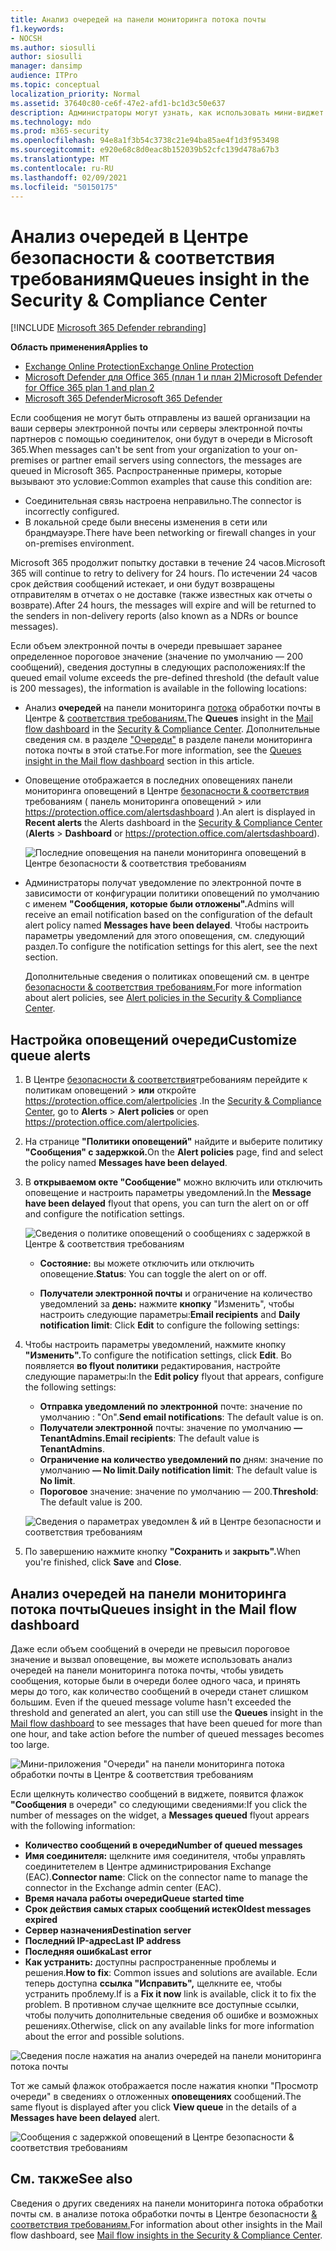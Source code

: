 ```yaml
---
title: Анализ очередей на панели мониторинга потока почты
f1.keywords:
- NOCSH
ms.author: siosulli
author: siosulli
manager: dansimp
audience: ITPro
ms.topic: conceptual
localization_priority: Normal
ms.assetid: 37640c80-ce6f-47e2-afd1-bc1d3c50e637
description: Администраторы могут узнать, как использовать мини-виджет "Очереди" на панели мониторинга потока обработки почты в Центре безопасности & соответствия требованиям для отслеживания неудачного потока обработки почты в свои локальной или партнерской организации по исходящие соединители.
ms.technology: mdo
ms.prod: m365-security
ms.openlocfilehash: 94e8a1f3b54c3738c21e94ba85ae4f1d3f953498
ms.sourcegitcommit: e920e68c8d0eac8b152039b52cfc139d478a67b3
ms.translationtype: MT
ms.contentlocale: ru-RU
ms.lasthandoff: 02/09/2021
ms.locfileid: "50150175"
---
```

# <a name="queues-insight-in-the-security--compliance-center"></a><span data-ttu-id="fa76e-103">Анализ очередей в Центре безопасности & соответствия требованиям</span><span class="sxs-lookup"><span data-stu-id="fa76e-103">Queues insight in the Security & Compliance Center</span></span>

[!INCLUDE [Microsoft 365 Defender rebranding](../includes/microsoft-defender-for-office.md)]

<span data-ttu-id="fa76e-104">**Область применения**</span><span class="sxs-lookup"><span data-stu-id="fa76e-104">**Applies to**</span></span>
- [<span data-ttu-id="fa76e-105">Exchange Online Protection</span><span class="sxs-lookup"><span data-stu-id="fa76e-105">Exchange Online Protection</span></span>](https://go.microsoft.com/fwlink/?linkid=2148611)
- [<span data-ttu-id="fa76e-106">Microsoft Defender для Office 365 (план 1 и план 2)</span><span class="sxs-lookup"><span data-stu-id="fa76e-106">Microsoft Defender for Office 365 plan 1 and plan 2</span></span>](https://go.microsoft.com/fwlink/?linkid=2148715)
- [<span data-ttu-id="fa76e-107">Microsoft 365 Defender</span><span class="sxs-lookup"><span data-stu-id="fa76e-107">Microsoft 365 Defender</span></span>](https://go.microsoft.com/fwlink/?linkid=2118804)

<span data-ttu-id="fa76e-108">Если сообщения не могут быть отправлены из вашей организации на ваши серверы электронной почты или серверы электронной почты партнеров с помощью соединителок, они будут в очереди в Microsoft 365.</span><span class="sxs-lookup"><span data-stu-id="fa76e-108">When messages can't be sent from your organization to your on-premises or partner email servers using connectors, the messages are queued in Microsoft 365.</span></span> <span data-ttu-id="fa76e-109">Распространенные примеры, которые вызывают это условие:</span><span class="sxs-lookup"><span data-stu-id="fa76e-109">Common examples that cause this condition are:</span></span>

- <span data-ttu-id="fa76e-110">Соединительная связь настроена неправильно.</span><span class="sxs-lookup"><span data-stu-id="fa76e-110">The connector is incorrectly configured.</span></span>
- <span data-ttu-id="fa76e-111">В локальной среде были внесены изменения в сети или брандмауэре.</span><span class="sxs-lookup"><span data-stu-id="fa76e-111">There have been networking or firewall changes in your on-premises environment.</span></span>

<span data-ttu-id="fa76e-112">Microsoft 365 продолжит попытку доставки в течение 24 часов.</span><span class="sxs-lookup"><span data-stu-id="fa76e-112">Microsoft 365 will continue to retry to delivery for 24 hours.</span></span> <span data-ttu-id="fa76e-113">По истечении 24 часов срок действия сообщений истекает, и они будут возвращены отправителям в отчетах о не доставке (также известных как отчеты о возврате).</span><span class="sxs-lookup"><span data-stu-id="fa76e-113">After 24 hours, the messages will expire and will be returned to the senders in non-delivery reports (also known as a NDRs or bounce messages).</span></span>

<span data-ttu-id="fa76e-114">Если объем электронной почты в очереди превышает заранее определенное пороговое значение (значение по умолчанию — 200 сообщений), сведения доступны в следующих расположениях:</span><span class="sxs-lookup"><span data-stu-id="fa76e-114">If the queued email volume exceeds the pre-defined threshold (the default value is 200 messages), the information is available in the following locations:</span></span>

- <span data-ttu-id="fa76e-115">Анализ **очередей** на панели мониторинга [потока](mail-flow-insights-v2.md) обработки почты в Центре & [соответствия требованиям.](https://protection.office.com)</span><span class="sxs-lookup"><span data-stu-id="fa76e-115">The **Queues** insight in the [Mail flow dashboard](mail-flow-insights-v2.md) in the [Security & Compliance Center](https://protection.office.com).</span></span> <span data-ttu-id="fa76e-116">Дополнительные сведения см. в разделе ["Очереди"](#queues-insight-in-the-mail-flow-dashboard) в разделе панели мониторинга потока почты в этой статье.</span><span class="sxs-lookup"><span data-stu-id="fa76e-116">For more information, see the [Queues insight in the Mail flow dashboard](#queues-insight-in-the-mail-flow-dashboard) section in this article.</span></span>

- <span data-ttu-id="fa76e-117">Оповещение отображается  в последних оповещениях панели мониторинга оповещений в Центре [безопасности & соответствия](https://protection.office.com) требованиям ( панель мониторинга оповещений \>  или <https://protection.office.com/alertsdashboard> ).</span><span class="sxs-lookup"><span data-stu-id="fa76e-117">An alert is displayed in **Recent alerts** the Alerts dashboard in the [Security & Compliance Center](https://protection.office.com) (**Alerts** \> **Dashboard** or <https://protection.office.com/alertsdashboard>).</span></span>

  ![Последние оповещения на панели мониторинга оповещений в Центре безопасности & соответствия требованиям](../../media/mfi-queued-messages-alert.png)

- <span data-ttu-id="fa76e-119">Администраторы получат уведомление по электронной почте в зависимости от конфигурации политики оповещений по умолчанию с именем **"Сообщения, которые были отложены".**</span><span class="sxs-lookup"><span data-stu-id="fa76e-119">Admins will receive an email notification based on the configuration of the default alert policy named **Messages have been delayed**.</span></span> <span data-ttu-id="fa76e-120">Чтобы настроить параметры уведомлений для этого оповещения, см. следующий раздел.</span><span class="sxs-lookup"><span data-stu-id="fa76e-120">To configure the notification settings for this alert, see the next section.</span></span>

  <span data-ttu-id="fa76e-121">Дополнительные сведения о политиках оповещений см. в центре [безопасности & соответствия требованиям.](../../compliance/alert-policies.md)</span><span class="sxs-lookup"><span data-stu-id="fa76e-121">For more information about alert policies, see [Alert policies in the Security & Compliance Center](../../compliance/alert-policies.md).</span></span>

## <a name="customize-queue-alerts"></a><span data-ttu-id="fa76e-122">Настройка оповещений очереди</span><span class="sxs-lookup"><span data-stu-id="fa76e-122">Customize queue alerts</span></span>

1. <span data-ttu-id="fa76e-123">В Центре [безопасности & соответствия](https://protection.office.com)требованиям  перейдите к политикам оповещений \> **или** откройте <https://protection.office.com/alertpolicies> .</span><span class="sxs-lookup"><span data-stu-id="fa76e-123">In the [Security & Compliance Center](https://protection.office.com), go to **Alerts** \> **Alert policies** or open <https://protection.office.com/alertpolicies>.</span></span>

2. <span data-ttu-id="fa76e-124">На странице **"Политики оповещений"** найдите и выберите политику **"Сообщения" с задержкой.**</span><span class="sxs-lookup"><span data-stu-id="fa76e-124">On the **Alert policies** page, find and select the policy named **Messages have been delayed**.</span></span>

3. <span data-ttu-id="fa76e-125">В **открываемом окте "Сообщение"** можно включить или отключить оповещение и настроить параметры уведомлений.</span><span class="sxs-lookup"><span data-stu-id="fa76e-125">In the **Message have been delayed** flyout that opens, you can turn the alert on or off and configure the notification settings.</span></span>

   ![Сведения о политике оповещений о сообщениях с задержкой в Центре & соответствия требованиям](../../media/mfi-queued-messages-alert-policy.png)

   - <span data-ttu-id="fa76e-127">**Состояние:** вы можете отключить или отключить оповещение.</span><span class="sxs-lookup"><span data-stu-id="fa76e-127">**Status**: You can toggle the alert on or off.</span></span>

   - <span data-ttu-id="fa76e-128">**Получатели электронной почты** и ограничение на количество уведомлений за **день:** нажмите **кнопку** "Изменить", чтобы настроить следующие параметры:</span><span class="sxs-lookup"><span data-stu-id="fa76e-128">**Email recipients** and **Daily notification limit**: Click **Edit** to configure the following settings:</span></span>

4. <span data-ttu-id="fa76e-129">Чтобы настроить параметры уведомлений, нажмите кнопку **"Изменить".**</span><span class="sxs-lookup"><span data-stu-id="fa76e-129">To configure the notification settings, click **Edit**.</span></span> <span data-ttu-id="fa76e-130">Во появляется **во flyout политики** редактирования, настройте следующие параметры:</span><span class="sxs-lookup"><span data-stu-id="fa76e-130">In the **Edit policy** flyout that appears, configure the following settings:</span></span>

   - <span data-ttu-id="fa76e-131">**Отправка уведомлений по электронной** почте: значение по умолчанию : "On".</span><span class="sxs-lookup"><span data-stu-id="fa76e-131">**Send email notifications**: The default value is on.</span></span>
   - <span data-ttu-id="fa76e-132">**Получатели электронной** почты: значение по умолчанию **— TenantAdmins.**</span><span class="sxs-lookup"><span data-stu-id="fa76e-132">**Email recipients**: The default value is **TenantAdmins**.</span></span>
   - <span data-ttu-id="fa76e-133">**Ограничение на количество уведомлений по** дням: значение по умолчанию **— No limit**.</span><span class="sxs-lookup"><span data-stu-id="fa76e-133">**Daily notification limit**: The default value is **No limit**.</span></span>
   - <span data-ttu-id="fa76e-134">**Пороговое** значение: значение по умолчанию — 200.</span><span class="sxs-lookup"><span data-stu-id="fa76e-134">**Threshold**: The default value is 200.</span></span>

   ![Сведения о параметрах уведомлен & ий в Центре безопасности и соответствия требованиям](../../media/mfi-queued-messages-alert-policy-notification-settings.png)

5. <span data-ttu-id="fa76e-136">По завершению нажмите кнопку **"Сохранить** и **закрыть".**</span><span class="sxs-lookup"><span data-stu-id="fa76e-136">When you're finished, click **Save** and **Close**.</span></span>

## <a name="queues-insight-in-the-mail-flow-dashboard"></a><span data-ttu-id="fa76e-137">Анализ очередей на панели мониторинга потока почты</span><span class="sxs-lookup"><span data-stu-id="fa76e-137">Queues insight in the Mail flow dashboard</span></span>

<span data-ttu-id="fa76e-138">Даже если объем сообщений в очереди не превысил пороговое значение и  вызвал оповещение, вы можете использовать анализ очередей на панели мониторинга потока почты, чтобы увидеть сообщения, которые были в очереди более одного часа, и принять меры до того, как количество сообщений в очереди станет слишком большим. [](mail-flow-insights-v2.md)</span><span class="sxs-lookup"><span data-stu-id="fa76e-138">Even if the queued message volume hasn't exceeded the threshold and generated an alert, you can still use the **Queues** insight in the [Mail flow dashboard](mail-flow-insights-v2.md) to see messages that have been queued for more than one hour, and take action before the number of queued messages becomes too large.</span></span>

![Мини-приложения "Очереди" на панели мониторинга потока обработки почты в Центре & соответствия требованиям](../../media/mfi-queues-widget.png)

<span data-ttu-id="fa76e-140">Если щелкнуть количество сообщений в виджете, появится флажок **"Сообщения** в очереди" со следующими сведениями:</span><span class="sxs-lookup"><span data-stu-id="fa76e-140">If you click the number of messages on the widget, a **Messages queued** flyout appears with the following information:</span></span>

- <span data-ttu-id="fa76e-141">**Количество сообщений в очереди**</span><span class="sxs-lookup"><span data-stu-id="fa76e-141">**Number of queued messages**</span></span>
- <span data-ttu-id="fa76e-142">**Имя соединителя:** щелкните имя соединителя, чтобы управлять соединитетелем в Центре администрирования Exchange (EAC).</span><span class="sxs-lookup"><span data-stu-id="fa76e-142">**Connector name**: Click on the connector name to manage the connector in the Exchange admin center (EAC).</span></span>
- <span data-ttu-id="fa76e-143">**Время начала работы очереди**</span><span class="sxs-lookup"><span data-stu-id="fa76e-143">**Queue started time**</span></span>
- <span data-ttu-id="fa76e-144">**Срок действия самых старых сообщений истек**</span><span class="sxs-lookup"><span data-stu-id="fa76e-144">**Oldest messages expired**</span></span>
- <span data-ttu-id="fa76e-145">**Сервер назначения**</span><span class="sxs-lookup"><span data-stu-id="fa76e-145">**Destination server**</span></span>
- <span data-ttu-id="fa76e-146">**Последний IP-адрес**</span><span class="sxs-lookup"><span data-stu-id="fa76e-146">**Last IP address**</span></span>
- <span data-ttu-id="fa76e-147">**Последняя ошибка**</span><span class="sxs-lookup"><span data-stu-id="fa76e-147">**Last error**</span></span>
- <span data-ttu-id="fa76e-148">**Как устранить:** доступны распространенные проблемы и решения.</span><span class="sxs-lookup"><span data-stu-id="fa76e-148">**How to fix**: Common issues and solutions are available.</span></span> <span data-ttu-id="fa76e-149">Если теперь доступна **ссылка "Исправить",** щелкните ее, чтобы устранить проблему.</span><span class="sxs-lookup"><span data-stu-id="fa76e-149">If is a **Fix it now** link is available, click it to fix the problem.</span></span> <span data-ttu-id="fa76e-150">В противном случае щелкните все доступные ссылки, чтобы получить дополнительные сведения об ошибке и возможных решениях.</span><span class="sxs-lookup"><span data-stu-id="fa76e-150">Otherwise, click on any available links for more information about the error and possible solutions.</span></span>

![Сведения после нажатия на анализ очередей на панели мониторинга потока почты](../../media/mfi-queues-details.png)

<span data-ttu-id="fa76e-152">Тот же самый флажок  отображается после нажатия кнопки "Просмотр очереди" в сведениях о отложенных **оповещениях** сообщений.</span><span class="sxs-lookup"><span data-stu-id="fa76e-152">The same flyout is displayed after you click **View queue** in the details of a **Messages have been delayed** alert.</span></span>

![Сообщения с задержкой оповещений в Центре безопасности & соответствия требованиям](../../media/mfi-queued-messages-alert-details.png)

## <a name="see-also"></a><span data-ttu-id="fa76e-154">См. также</span><span class="sxs-lookup"><span data-stu-id="fa76e-154">See also</span></span>

<span data-ttu-id="fa76e-155">Сведения о других сведениях на панели мониторинга потока обработки почты см. в анализе потока обработки почты в Центре безопасности [& соответствия требованиям.](mail-flow-insights-v2.md)</span><span class="sxs-lookup"><span data-stu-id="fa76e-155">For information about other insights in the Mail flow dashboard, see [Mail flow insights in the Security & Compliance Center](mail-flow-insights-v2.md).</span></span>
